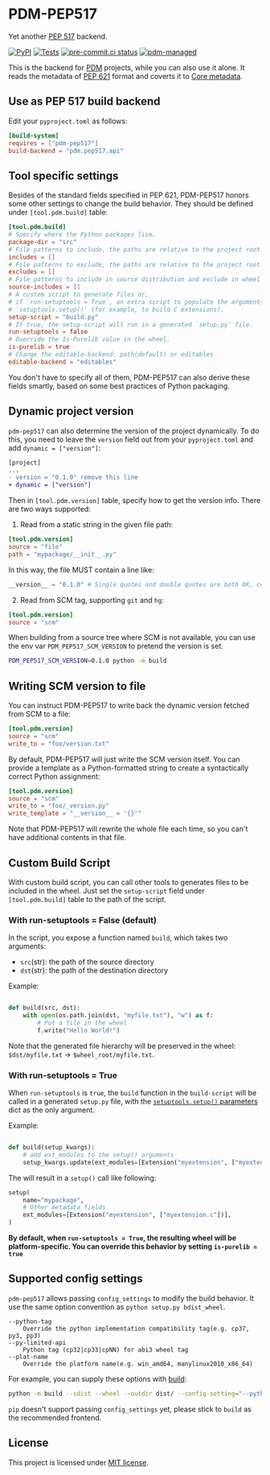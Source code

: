 # PDM-PEP517

Yet another [PEP 517][1] backend.

[![PyPI](https://img.shields.io/pypi/v/pdm-pep517?label=PyPI)](https://pypi.org/project/pdm-pep517)
[![Tests](https://github.com/pdm-project/pdm-pep517/actions/workflows/ci.yml/badge.svg)](https://github.com/pdm-project/pdm-pep517/actions/workflows/ci.yml)
[![pre-commit.ci status](https://results.pre-commit.ci/badge/github/pdm-project/pdm-pep517/master.svg)](https://results.pre-commit.ci/latest/github/pdm-project/pdm-pep517/master)
[![pdm-managed](https://img.shields.io/badge/pdm-managed-blueviolet)](https://pdm.fming.dev)

This is the backend for [PDM](https://pdm.fming.dev) projects, while you can also use it alone.
It reads the metadata of [PEP 621][2] format and coverts it to [Core metadata][3].

[1]: https://www.python.org/dev/peps/pep-0517/
[2]: https://www.python.org/dev/peps/pep-0621/
[3]: https://packaging.python.org/specifications/core-metadata/

## Use as PEP 517 build backend

Edit your `pyproject.toml` as follows:

```toml
[build-system]
requires = ["pdm-pep517"]
build-backend = "pdm.pep517.api"
```

## Tool specific settings

Besides of the standard fields specified in PEP 621, PDM-PEP517 honors some other settings to change the build behavior. They should be defined under `[tool.pdm.build]` table:

```toml
[tool.pdm.build]
# Specify where the Python packages live.
package-dir = "src"
# File patterns to include, the paths are relative to the project root.
includes = []
# File patterns to exclude, the paths are relative to the project root.
excludes = []
# File patterns to include in source distribution and exclude in wheel distribution.
source-includes = []
# A custom script to generate files or,
# if `run-setuptools = True`, an extra script to populate the arguments of
# `setuptools.setup()` (for example, to build C extensions).
setup-script = "build.py"
# If true, the setup-script will run in a generated `setup.py` file.
run-setuptools = false
# Override the Is-Purelib value in the wheel.
is-purelib = true
# Change the editable-backend: path(default) or editables
editable-backend = "editables"
```

You don't have to specify all of them, PDM-PEP517 can also derive these fields smartly, based on some best practices of Python packaging.

## Dynamic project version

`pdm-pep517` can also determine the version of the project dynamically. To do this, you need to leave the `version` field out from your `pyproject.toml` and add `dynamic = ["version"]`:

```diff
[project]
...
- version = "0.1.0" remove this line
+ dynamic = ["version"]
```

Then in `[tool.pdm.version]` table, specify how to get the version info. There are two ways supported:

1. Read from a static string in the given file path:

```toml
[tool.pdm.version]
source = "file"
path = "mypackage/__init__.py"
```

In this way, the file MUST contain a line like:

```python
__version__ = "0.1.0" # Single quotes and double quotes are both OK, comments are allowed.
```

2. Read from SCM tag, supporting `git` and `hg`:

```toml
[tool.pdm.version]
source = "scm"
```

When building from a source tree where SCM is not available, you can use the env var `PDM_PEP517_SCM_VERSION` to pretend the version is set.

```bash
PDM_PEP517_SCM_VERSION=0.1.0 python -m build
```

## Writing SCM version to file

You can instruct PDM-PEP517 to write back the dynamic version fetched from SCM to a file:

```toml
[tool.pdm.version]
source = "scm"
write_to = "foo/version.txt"
```

By default, PDM-PEP517 will just write the SCM version itself.
You can provide a template as a Python-formatted string to create a syntactically correct Python assignment:

```toml
[tool.pdm.version]
source = "scm"
write_to = "foo/_version.py"
write_template = "__version__ = '{}'"
```

Note that PDM-PEP517 will rewrite the whole file each time, so you can't have additional contents in that file.

## Custom Build Script

With custom build script, you can call other tools to generates files to be included in the wheel.
Just set the `setup-script` field under `[tool.pdm.build]` table to the path of the script.

### With run-setuptools = False (default)

In the script, you expose a function named `build`, which takes two arguments:

- `src`(str): the path of the source directory
- `dst`(str): the path of the destination directory

Example:

```python

def build(src, dst):
    with open(os.path.join(dst, "myfile.txt"), "w") as f:
        # Put a file in the wheel
        f.write("Hello World!")
```

Note that the generated file hierarchy will be preserved in the wheel: `$dst/myfile.txt` -> `$wheel_root/myfile.txt`.

### With run-setuptools = True

When `run-setuptools` is `true`, the `build` function in the `build-script` will be called in a generated `setup.py` file, with the [`setuptools.setup()` parameters](https://setuptools.pypa.io/en/latest/references/keywords.html) dict as the only argument.

Example:

```python

def build(setup_kwargs):
    # add ext_modules to the setup() arguments
    setup_kwargs.update(ext_modules=[Extension("myextension", ["myextension.c"])])
```

The will result in a `setup()` call like following:

```python
setup(
    name="mypackage",
    # Other metadata fields
    ext_modules=[Extension("myextension", ["myextension.c"])],
)
```

**By default, when `run-setuptools = True`, the resulting wheel will be platform-specific. You can override this behavior by setting `is-purelib = true`**

## Supported config settings

`pdm-pep517` allows passing `config_settings` to modify the build behavior. It use the same option convention as `python setup.py bdist_wheel`.

```
--python-tag
    Override the python implementation compatibility tag(e.g. cp37, py3, pp3)
--py-limited-api
    Python tag (cp32|cp33|cpNN) for abi3 wheel tag
--plat-name
    Override the platform name(e.g. win_amd64, manylinux2010_x86_64)
```

For example, you can supply these options with [build](https://pypi.org/project/build/):

```bash
python -m build --sdist --wheel --outdir dist/ --config-setting="--python-tag=cp37" --config-setting="--plat-name=win_amd64"
```

`pip` doesn't support passing `config_settings` yet, please stick to `build` as the recommended frontend.

## License

This project is licensed under [MIT license](/LICENSE).
